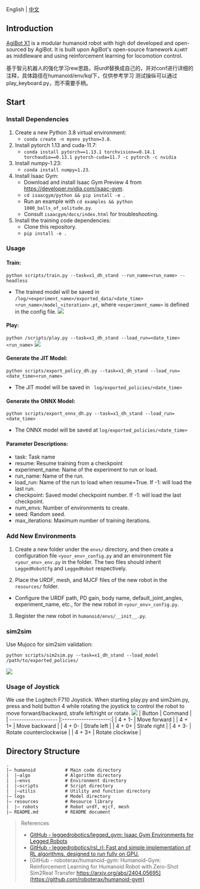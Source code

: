 English | [中文](README.zh_CN.md)
## Introduction
[AgiBot X1](https://www.zhiyuan-robot.com/qzproduct/169.html) is a modular humanoid robot with high dof developed and open-sourced by AgiBot. It is built upon AgiBot's open-source framework `AimRT` as middleware and using reinforcement learning for locomotion control.

基于智元机器人的强化学习rew思路，将urdf替换成自己的，并对conf进行详细的注释，具体路径在humanoid/env/kql下，仅供参考学习
测试操纵可以通过play_keyboard.py，而不需要手柄。
## Start

### Install Dependencies
1. Create a new Python 3.8 virtual environment:
   - `conda create -n myenv python=3.8`.
2. Install pytorch 1.13 and cuda-11.7:
   - `conda install pytorch==1.13.1 torchvision==0.14.1 torchaudio==0.13.1 pytorch-cuda=11.7 -c pytorch -c nvidia`
3. Install numpy-1.23:
   - `conda install numpy=1.23`.
4. Install Isaac Gym:
   - Download and install Isaac Gym Preview 4 from https://developer.nvidia.com/isaac-gym.
   - `cd isaacgym/python && pip install -e .`
   - Run an example with `cd examples && python 1080_balls_of_solitude.py`.
   - Consult `isaacgym/docs/index.html` for troubleshooting.
6. Install the training code dependencies:
   - Clone this repository.
   - `pip install -e .`
### Usage
#### Train:
```python scripts/train.py --task=x1_dh_stand --run_name=<run_name> --headless```
- The trained model will be saved in `/log/<experiment_name>/exported_data/<date_time><run_name>/model_<iteration>.pt`, where `<experiment_name>` is defined in the config file.
![](doc/train.gif)

#### Play:
```python /scripts/play.py --task=x1_dh_stand --load_run=<date_time><run_name>```
![](doc/play.gif)
#### Generate the JIT Model:
``` python scripts/export_policy_dh.py --task=x1_dh_stand --load_run=<date_time><run_name>  ```
- The JIT model will be saved in ``` log/exported_policies/<date_time>```

#### Generate the ONNX Model:
``` python scripts/export_onnx_dh.py --task=x1_dh_stand --load_run=<date_time>  ```
- The ONNX model will be saved at ```log/exported_policies/<date_time>```

#### Parameter Descriptions:
- task: Task name
- resume: Resume training from a checkpoint
- experiment_name:  Name of the experiment to run or load.
- run_name: Name of the run.
- load_run: Name of the run to load when resume=True. If -1: will load the last run.
- checkpoint: Saved model checkpoint number. If -1: will load the last checkpoint.
- num_envs: Number of environments to create.
- seed: Random seed.
- max_iterations: Maximum number of training iterations.

### Add New Environments
1. Create a new folder under the `envs/` directory, and then create a configuration file `<your_env>_config.py` and an environment file `<your_env>_env.py` in the folder. The two files should inherit `LeggedRobotCfg` and `LeggedRobot` respectively.

2. Place the URDF, mesh, and MJCF files of the new robot in the `resources/` folder.
- Configure the URDF path, PD gain, body name, default_joint_angles, experiment_name, etc., for the new robot in `<your_env>_config.py`.

3. Register the new robot in `humanoid/envs/__init__.py`.
### sim2sim
Use Mujoco for sim2sim validation:
  ```
  python scripts/sim2sim.py --task=x1_dh_stand --load_model /path/to/exported_policies/
  ```
![](doc/mujoco.gif)
### Usage of Joystick
We use the Logitech F710 Joystick. When starting play.py and sim2sim.py, press and hold button 4 while rotating the joystick to control the robot to move forward/backward, strafe left/right or rotate.
![](doc/joy_map.jpg)
|         Button           |         Command         |
| -------------------- |:--------------------:|
|         4 + 1-        |         Move forward          |
|         4 + 1+        |         Move backward          |
|         4 + 0-        |        Strafe left         |
|         4 + 0+        |        Strafe right         |
|         4 + 3-        |       Rotate counterclockwise       |
|         4 + 3+        |       Rotate clockwise       |


## Directory Structure
```
.
|— humanoid           # Main code directory
|  |—algo             # Algorithm directory
|  |—envs             # Environment directory
|  |—scripts          # Script directory
|  |—utilis           # Utility and function directory
|— logs               # Model directory
|— resources          # Resource library
|  |— robots          # Robot urdf, mjcf, mesh
|— README.md          # README document
```

> References
> * [GitHub - leggedrobotics/legged_gym: Isaac Gym Environments for Legged Robots](https://github.com/leggedrobotics/legged_gym)
> * [GitHub - leggedrobotics/rsl_rl: Fast and simple implementation of RL algorithms, designed to run fully on GPU.](https://github.com/leggedrobotics/rsl_rl)
> * [GitHub - roboterax/humanoid-gym: Humanoid-Gym: Reinforcement Learning for Humanoid Robot with Zero-Shot Sim2Real Transfer https://arxiv.org/abs/2404.05695](https://github.com/roboterax/humanoid-gym)

